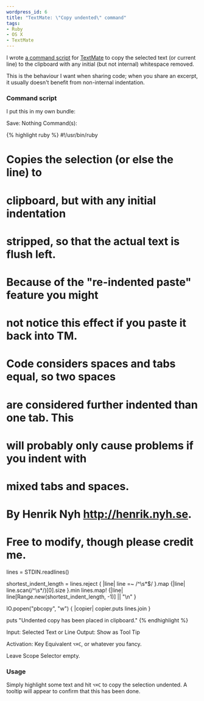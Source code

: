 ```yaml
--- 
wordpress_id: 6
title: "TextMate: \"Copy undented\" command"
tags: 
- Ruby
- OS X
- TextMate
---
```

I wrote <a href="http://macromates.com/textmate/manual/commands">a command script</a> for <a href="http://www.macromates.com">TextMate</a> to copy the selected text (or current line) to the clipboard with any initial (but not internal) whitespace removed.

This is the behaviour I want when sharing code; when you share an excerpt, it usually doesn't benefit from non-internal indentation.

<!--more-->

<h3>Command script</h3>

I put this in my own bundle:

Save: Nothing
Command(s):

{% highlight ruby %}
#!/usr/bin/ruby
#
# Copies the selection (or else the line) to 
# clipboard, but with any initial indentation
# stripped, so that the actual text is flush left.
#
# Because of the "re-indented paste" feature you might
# not notice this effect if you paste it back into TM.
#
# Code considers spaces and tabs equal, so two spaces 
# are considered further indented than one tab. This
# will probably only cause problems if you indent with
# mixed tabs and spaces.
#
# By Henrik Nyh <http://henrik.nyh.se>.
# Free to modify, though please credit me.

lines = STDIN.readlines()

shortest_indent_length = lines.reject { |line| line =~ /^\s*$/ }.map {|line| line.scan(/^\s*/)[0].size }.min
lines.map! {|line| line[Range.new(shortest_indent_length, -1)] || "\n" }

IO.popen("pbcopy", "w") { |copier| copier.puts lines.join }

puts "Undented copy has been placed in clipboard."
{% endhighlight %}

Input: Selected Text or Line
Output: Show as Tool Tip 

Activation: Key Equivalent <code>⌥⌘C</code>, or whatever you fancy.

Leave Scope Selector empty.

<h3>Usage</h3>

Simply highlight some text and hit <code>⌥⌘C</code> to copy the selection undented. A tooltip will appear to confirm that this has been done.
